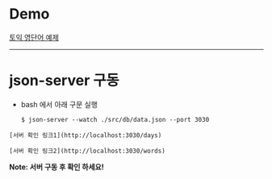 # Demo

[토익 영단어 예제](https://github.com/yellowk4/voca)

-------------------------------------------------------------

# json-server 구동

- bash 에서 아래 구문 실행

	`$ json-server --watch ./src/db/data.json --port 3030` 

```
[서버 확인 링크1](http://localhost:3030/days)

[서버 확인 링크2](http://localhost:3030/words)
```

**Note: 서버 구동 후 확인 하세요!**

